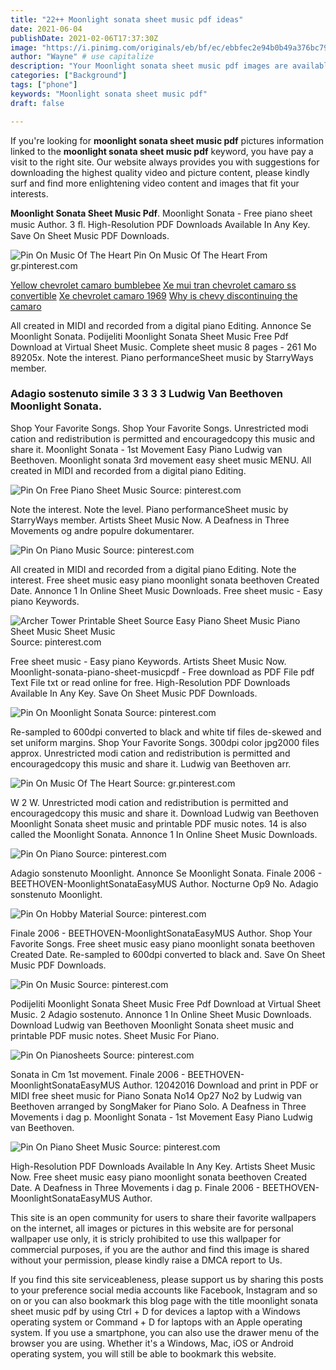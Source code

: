 ```yaml
---
title: "22++ Moonlight sonata sheet music pdf ideas"
date: 2021-06-04
publishDate: 2021-02-06T17:37:30Z
image: "https://i.pinimg.com/originals/eb/bf/ec/ebbfec2e94b0b49a376bc79e38f3ea12.png"
author: "Wayne" # use capitalize
description: "Your Moonlight sonata sheet music pdf images are available. Moonlight sonata sheet music pdf are a topic that is being searched for and liked by netizens today. You can Get the Moonlight sonata sheet music pdf files here. Find and Download all royalty-free photos."
categories: ["Background"]
tags: ["phone"]
keywords: "Moonlight sonata sheet music pdf"
draft: false

---
```


If you're looking for **moonlight sonata sheet music pdf** pictures information linked to the **moonlight sonata sheet music pdf** keyword, you have pay a visit to the right  site.  Our website always  provides you with  suggestions  for downloading  the highest  quality video and picture  content, please kindly surf and find more enlightening video content and images  that fit your interests.

**Moonlight Sonata Sheet Music Pdf**. Moonlight Sonata - Free piano sheet music Author. 3 ﬂ. High-Resolution PDF Downloads Available In Any Key. Save On Sheet Music PDF Downloads.

![Pin On Music Of The Heart](https://i.pinimg.com/originals/5f/52/a0/5f52a002cf2802278df650376056381c.gif "Pin On Music Of The Heart")
Pin On Music Of The Heart From gr.pinterest.com

[Yellow chevrolet camaro bumblebee](/yellow-chevrolet-camaro-bumblebee/)
[Xe mui tran chevrolet camaro ss convertible](/xe-mui-tran-chevrolet-camaro-ss-convertible/)
[Xe chevrolet camaro 1969](/xe-chevrolet-camaro-1969/)
[Why is chevy discontinuing the camaro](/why-is-chevy-discontinuing-the-camaro/)

All created in MIDI and recorded from a digital piano Editing. Annonce Se Moonlight Sonata. Podijeliti Moonlight Sonata Sheet Music Free Pdf Download at Virtual Sheet Music. Complete sheet music 8 pages - 261 Mo 89205x. Note the interest. Piano performanceSheet music by StarryWays member.

### Adagio sostenuto simile 3 3 3 3 Ludwig Van Beethoven Moonlight Sonata.

Shop Your Favorite Songs. Shop Your Favorite Songs. Unrestricted modi cation and redistribution is permitted and encouragedcopy this music and share it. Moonlight Sonata - 1st Movement Easy Piano Ludwig van Beethoven. Moonlight sonata 3rd movement easy sheet music MENU. All created in MIDI and recorded from a digital piano Editing.


![Pin On Free Piano Sheet Music](https://i.pinimg.com/474x/27/67/89/276789a4920ec3ee41b980c42d03e6e7.jpg "Pin On Free Piano Sheet Music")
Source: pinterest.com

Note the interest. Note the level. Piano performanceSheet music by StarryWays member. Artists Sheet Music Now. A Deafness in Three Movements og andre populre dokumentarer.

![Pin On Piano Music](https://i.pinimg.com/originals/90/63/ee/9063ee26c283c55faea276c424afd0ea.gif "Pin On Piano Music")
Source: pinterest.com

All created in MIDI and recorded from a digital piano Editing. Note the interest. Free sheet music easy piano moonlight sonata beethoven Created Date. Annonce 1 In Online Sheet Music Downloads. Free sheet music - Easy piano Keywords.

![Archer Tower Printable Sheet Source Easy Piano Sheet Music Piano Sheet Music Sheet Music](https://i.pinimg.com/originals/ae/1e/0a/ae1e0ac5b99f0c65ccfab39077bebcd6.gif "Archer Tower Printable Sheet Source Easy Piano Sheet Music Piano Sheet Music Sheet Music")
Source: pinterest.com

Free sheet music - Easy piano Keywords. Artists Sheet Music Now. Moonlight-sonata-piano-sheet-musicpdf - Free download as PDF File pdf Text File txt or read online for free. High-Resolution PDF Downloads Available In Any Key. Save On Sheet Music PDF Downloads.

![Pin On Moonlight Sonata](https://i.pinimg.com/originals/db/7a/5a/db7a5af7270ac9760bb2465c6225ec47.png "Pin On Moonlight Sonata")
Source: pinterest.com

Re-sampled to 600dpi converted to black and white tif files de-skewed and set uniform margins. Shop Your Favorite Songs. 300dpi color jpg2000 files approx. Unrestricted modi cation and redistribution is permitted and encouragedcopy this music and share it. Ludwig van Beethoven arr.

![Pin On Music Of The Heart](https://i.pinimg.com/originals/5f/52/a0/5f52a002cf2802278df650376056381c.gif "Pin On Music Of The Heart")
Source: gr.pinterest.com

W 2 W. Unrestricted modi cation and redistribution is permitted and encouragedcopy this music and share it. Download Ludwig van Beethoven Moonlight Sonata sheet music and printable PDF music notes. 14 is also called the Moonlight Sonata. Annonce 1 In Online Sheet Music Downloads.

![Pin On Piano](https://i.pinimg.com/originals/db/b5/18/dbb5184c3538e8073b4b391948bdd314.png "Pin On Piano")
Source: pinterest.com

Adagio sonstenuto Moonlight. Annonce Se Moonlight Sonata. Finale 2006 - BEETHOVEN-MoonlightSonataEasyMUS Author. Nocturne Op9 No. Adagio sonstenuto Moonlight.

![Pin On Hobby Material](https://i.pinimg.com/originals/92/d6/33/92d633f36005c089deedf0a1cbd67140.jpg "Pin On Hobby Material")
Source: pinterest.com

Finale 2006 - BEETHOVEN-MoonlightSonataEasyMUS Author. Shop Your Favorite Songs. Free sheet music easy piano moonlight sonata beethoven Created Date. Re-sampled to 600dpi converted to black and. Save On Sheet Music PDF Downloads.

![Pin On Music](https://i.pinimg.com/originals/c3/d0/9d/c3d09d5a0e7041724417c812aad544e9.png "Pin On Music")
Source: pinterest.com

Podijeliti Moonlight Sonata Sheet Music Free Pdf Download at Virtual Sheet Music. 2 Adagio sostenuto. Annonce 1 In Online Sheet Music Downloads. Download Ludwig van Beethoven Moonlight Sonata sheet music and printable PDF music notes. Sheet Music For Piano.

![Pin On Pianosheets](https://i.pinimg.com/originals/91/01/7e/91017e9d4f8476a9b08c99c38031f932.jpg "Pin On Pianosheets")
Source: pinterest.com

Sonata in Cm 1st movement. Finale 2006 - BEETHOVEN-MoonlightSonataEasyMUS Author. 12042016 Download and print in PDF or MIDI free sheet music for Piano Sonata No14 Op27 No2 by Ludwig van Beethoven arranged by SongMaker for Piano Solo. A Deafness in Three Movements i dag p. Moonlight Sonata - 1st Movement Easy Piano Ludwig van Beethoven.

![Pin On Piano Sheet Music](https://i.pinimg.com/originals/eb/bf/ec/ebbfec2e94b0b49a376bc79e38f3ea12.png "Pin On Piano Sheet Music")
Source: pinterest.com

High-Resolution PDF Downloads Available In Any Key. Artists Sheet Music Now. Free sheet music easy piano moonlight sonata beethoven Created Date. A Deafness in Three Movements i dag p. Finale 2006 - BEETHOVEN-MoonlightSonataEasyMUS Author.

This site is an open community for users to share their favorite wallpapers on the internet, all images or pictures in this website are for personal wallpaper use only, it is stricly prohibited to use this wallpaper for commercial purposes, if you are the author and find this image is shared without your permission, please kindly raise a DMCA report to Us.

If you find this site serviceableness, please support us by sharing this posts to your preference social media accounts like Facebook, Instagram and so on or you can also bookmark this blog page with the title moonlight sonata sheet music pdf by using Ctrl + D for devices a laptop with a Windows operating system or Command + D for laptops with an Apple operating system. If you use a smartphone, you can also use the drawer menu of the browser you are using. Whether it's a Windows, Mac, iOS or Android operating system, you will still be able to bookmark this website.
